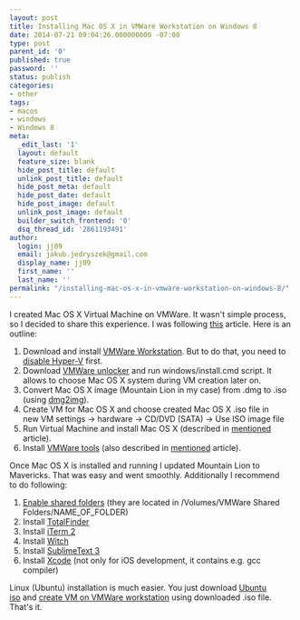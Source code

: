 ```yaml
---
layout: post
title: Installing Mac OS X in VMWare Workstation on Windows 8
date: 2014-07-21 09:04:26.000000000 -07:00
type: post
parent_id: '0'
published: true
password: ''
status: publish
categories:
- other
tags:
- macos
- windows
- Windows 8
meta:
  _edit_last: '1'
  layout: default
  feature_size: blank
  hide_post_title: default
  unlink_post_title: default
  hide_post_meta: default
  hide_post_date: default
  hide_post_image: default
  unlink_post_image: default
  builder_switch_frontend: '0'
  dsq_thread_id: '2861193491'
author:
  login: jj09
  email: jakub.jedryszek@gmail.com
  display_name: jj09
  first_name: ''
  last_name: ''
permalink: "/installing-mac-os-x-in-vmware-workstation-on-windows-8/"
---
```

<p>I created Mac OS X Virtual Machine on VMWare. It wasn't simple process, so I decided to share this experience. I was following <a href="http://myitforum.com/myitforumwp/2013/06/07/running-mac-os-x-on-windows-vmware-workstation/">this</a> article. Here is an outline:</p>
<ol>
<li>Download and install <a href="http://www.vmware.com/products/workstation/">VMWare Workstation</a>. But to do that, you need to <a href="http://winquire.org/2012/06/26/install-both-hyper-v-and-vmware-workstation-on-windows-8-without-errors/">disable Hyper-V</a> first.</li>
<li>Download <a href="http://www.insanelymac.com/forum/files/file/20-vmware-unlocker-for-os-x/">VMWare unlocker</a> and run windows/install.cmd script. It allows to choose Mac OS X system during VM creation later on.</li>
<li>Convert Mac OS X image (Mountain Lion in my case) from .dmg to .iso (using <a href="http://vu1tur.eu.org/tools/">dmg2img</a>).</li>
<li>Create VM for Mac OS X and choose created Mac OS X .iso file in new VM settings -&gt; hardware -&gt; CD/DVD (SATA) -&gt; Use ISO image file</li>
<li>Run Virtual Machine and install Mac OS X (described in <a href="http://myitforum.com/myitforumwp/2013/06/07/running-mac-os-x-on-windows-vmware-workstation/">mentioned</a> article).</li>
<li>Install <a href="http://softwareupdate.vmware.com/cds/vmw-desktop/fusion/6.0.4/1887983/packages/com.vmware.fusion.tools.darwin.zip.tar">VMWare tools</a> (also described in <a href="http://myitforum.com/myitforumwp/2013/06/07/running-mac-os-x-on-windows-vmware-workstation/">mentioned</a> article).</li>
</ol>
<p>Once Mac OS X is installed and running I updated Mountain Lion to Mavericks. That was easy and went smoothly. Additionally I recommend to do following:</p>
<ol>
<li><a href="https://www.vmware.com/support/ws5/doc/ws_running_shared_folders.html">Enable shared folders</a> (they are located in /Volumes/VMWare Shared Folders/NAME_OF_FOLDER)</li>
<li>Install <a href="http://totalfinder.binaryage.com/">TotalFinder</a></li>
<li>Install <a href="http://www.iterm2.com">iTerm 2</a></li>
<li>Install <a href="http://manytricks.com/witch/">Witch</a></li>
<li>Install <a href="http://www.sublimetext.com/3">SublimeText 3</a></li>
<li>Install <a href="https://developer.apple.com/xcode/downloads/">Xcode</a> (not only for iOS development, it contains e.g. gcc compiler)</li>
</ol>
<p>Linux (Ubuntu) installation is much easier. You just download <a href="http://www.ubuntu.com/download">Ubuntu iso</a> and <a href="http://betanews.com/2012/08/29/how-to-install-ubuntu-on-vmware-workstation/">create VM on VMWare workstation</a> using downloaded .iso file. That's it.</p>
